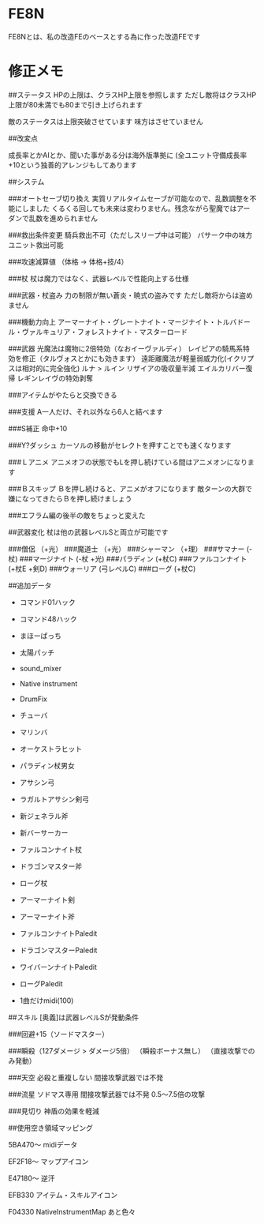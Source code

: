 # FE8N

FE8Nとは、私の改造FEのベースとする為に作った改造FEです

# 修正メモ

##ステータス
HPの上限は、クラスHP上限を参照します
ただし敵将はクラスHP上限が80未満でも80まで引き上げられます

敵のステータスは上限突破させています
味方はさせていません

##改変点

成長率とかAIとか、聞いた事がある分は海外版準拠に
(全ユニット守備成長率+10という独善的アレンジもしてあります

##システム

###オートセーブ切り換え
実質リアルタイムセーブが可能なので、乱数調整を不能にしました
くるくる回しても未来は変わりません。残念ながら聖魔ではアーダンで乱数を進められません

###救出条件変更
騎兵救出不可（ただしスリープ中は可能）
バサーク中の味方ユニット救出可能

###攻速減算値
（体格 → 体格+技/4）

###杖
杖は魔力ではなく、武器レベルで性能向上する仕様

###武器・杖盗み
力の制限が無い蒼炎・暁式の盗みです
ただし敵将からは盗めません

###機動力向上
アーマーナイト・グレートナイト・マージナイト・トルバドール・ヴァルキュリア・フォレストナイト・マスターロード

###武器
光魔法は魔物に2倍特効（なおイーヴァルディ）
レイピアの騎馬系特効を修正（タルヴォスとかにも効きます）
遠距離魔法が軽量弱威力化(イクリプスは相対的に完全強化)
ルナ > ルイン
リザイアの吸収量半減
エイルカリバー復帰
レギンレイヴの特効剥奪

###アイテムがやたらと交換できる

###支援
A一人だけ、それ以外なら6人と結べます

###S補正
命中+10

###Y?ダッシュ
カーソルの移動がセレクトを押すことでも速くなります

###Ｌアニメ
アニメオフの状態でもLを押し続けている間はアニメオンになります

###Ｂスキップ
Ｂを押し続けると、アニメがオフになります
敵ターンの大群で嫌になってきたらＢを押し続けましょう

###エフラム編の後半の敵をちょっと変えた

##武器変化
杖は他の武器レベルSと両立が可能です

###僧侶
（+光）
###魔道士
（+光）
###シャーマン
（+理）
###サマナー
(-杖)
###マージナイト
(-杖 +光)
###パラディン
(+杖C)
###ファルコンナイト
(+杖E +剣D)
###ウォーリア
(弓レベルC)
###ローグ
(+杖C)

##追加データ

* コマンド01ハック
* コマンド48ハック
* まほーぱっち
* 太陽パッチ
* sound_mixer
* Native instrument 
* DrumFix
* チューバ
* マリンバ
* オーケストラヒット

* パラディン杖男女
* アサシン弓
* ラガルトアサシン剣弓
* 新ジェネラル斧
* 新バーサーカー
* ファルコンナイト杖
* ドラゴンマスター斧
* ローグ杖
* アーマーナイト剣
* アーマーナイト斧
* ファルコンナイトPaledit
* ドラゴンマスターPaledit
* ワイバーンナイトPaledit
* ローグPaledit

* 1曲だけmidi(100)

##スキル
[奥義]は武器レベルSが発動条件

###回避+15（ソードマスター）

###瞬殺（127ダメージ > ダメージ5倍）
（瞬殺ボーナス無し）
（直接攻撃でのみ発動）

###天空
必殺と重複しない
間接攻撃武器では不発

###流星
ソドマス専用
間接攻撃武器では不発
0.5～7.5倍の攻撃

###見切り
神盾の効果を軽減

##使用空き領域マッピング

5BA470～
midiデータ

EF2F18～
マップアイコン

E47180～
逆汗

EFB330
アイテム・スキルアイコン

F04330
NativeInstrumentMap
あと色々

